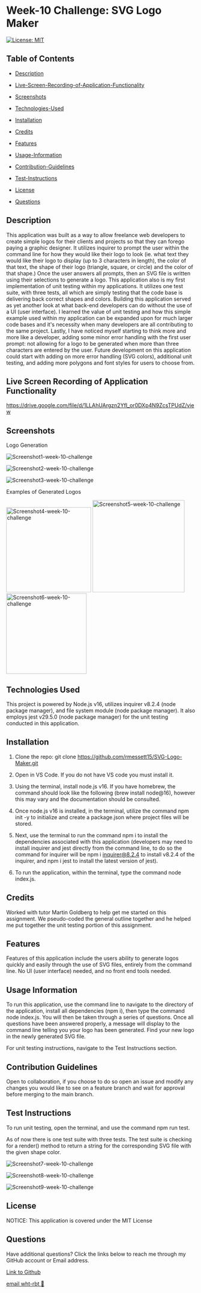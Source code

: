 # Week-10 Challenge: SVG Logo Maker

[![License: MIT](https://img.shields.io/badge/License-MIT-yellow.svg)](https://opensource.org/licenses/MIT)

## Table of Contents

 * [Description](#description)

 * [Live-Screen-Recording-of-Application-Functionality](#live-screen-recording-of-application-functionality)

 * [Screenshots](#screenshots)

 * [Technologies-Used](#technologies-used)

 * [Installation](#installation)

 * [Credits](#credits)

 * [Features](#features)

 * [Usage-Information](#usage-information)

 * [Contribution-Guidelines](#contribution-guidelines)

 * [Test-Instructions](#test-instructions)

 * [License](#license)

 * [Questions](#questions)

## Description

This application was built as a way to allow freelance web developers to create simple logos for their clients and projects so that they can forego paying a graphic designer. It utilizes inquirer to prompt the user within the command line for how they would like their logo to look (ie. what text they would like their logo to display (up to 3 characters in length), the color of that text, the shape of their logo (triangle, square, or circle) and the color of that shape.) Once the user answers all prompts, then an SVG file is written using their selections to generate a logo. This application also is my first implementation of unit testing within my applications. It utilizes one test suite, with three tests, all which are simply testing that the code base is delivering back correct shapes and colors. Building this application served as yet another look at what back-end developers can do without the use of a UI (user interface). I learned the value of unit testing and how this simple example used within my application can be expanded upon for much larger code bases and it's necessity when many developers are all contributing to the same project. Lastly, I have noticed myself starting to think more and more like a developer, adding some minor error handling with the first user prompt: not allowing for a logo to be generated when more than three characters are entered by the user. Future development on this application could start with adding on more error handling (SVG colors), additional unit testing, and adding more polygons and font styles for users to choose from.   

## Live Screen Recording of Application Functionality

https://drive.google.com/file/d/1LLAhUArgzn2YfI_or0DXp4N9ZcsTPUdZ/view

## Screenshots

Logo Generation

![Screenshot1-week-10-challenge](https://user-images.githubusercontent.com/120127903/232142589-86370721-ab54-4ff4-af4d-46a40fbb5d5f.png)

![Screenshot2-week-10-challenge](https://user-images.githubusercontent.com/120127903/232142612-728f43cb-174a-4370-9847-e3ebb10ee23b.png)

![Screenshot3-week-10-challenge](https://user-images.githubusercontent.com/120127903/232144018-62741d39-3e09-492c-be82-125e38f91521.png)

Examples of Generated Logos

<img width="226" alt="Screenshot4-week-10-challenge" src="https://user-images.githubusercontent.com/120127903/232142654-9a5a9937-e831-4838-86a1-4323c7b9cc39.png">

<img width="245" alt="Screenshot5-week-10-challenge" src="https://user-images.githubusercontent.com/120127903/232142705-29cd92d9-1c12-46ce-a81a-64893ac15a00.png">

<img width="214" alt="Screenshot6-week-10-challenge" src="https://user-images.githubusercontent.com/120127903/232142727-5c9ce441-1ca7-443a-bb5f-391b3f0003cf.png">

## Technologies Used

This project is powered by Node.js v16, utilizes inquirer v8.2.4 (node package manager), and file system module (node package manager). It also employs jest v29.5.0 (node package manager) for the unit testing conducted in this application. 

## Installation

1. Clone the repo:
   git clone https://github.com/rmessett15/SVG-Logo-Maker.git

2. Open in VS Code. If you do not have VS code you must install it.

3. Using the terminal, install node.js v16. If you have homebrew, the command should look like the following (brew install node@16), however this may vary and the documentation should be consulted.

4. Once node.js v16 is installed, in the terminal, utilize the command npm init -y to initialize and create a package.json where project files will be stored.

5. Next, use the terminal to run the command npm i to install the dependencies associated with this application (developers may need to install inquirer and jest directly from the command line, to do so the command for inquirer will be npm i inquirer@8.2.4 to install v8.2.4 of the inquirer, and npm i jest to install the latest version of jest).

6. To run the application, within the terminal, type the command node index.js.

## Credits

Worked with tutor Martin Goldberg to help get me started on this assignment. We pseudo-coded the general outline together and he helped me put together the unit testing portion of this assignment. 

## Features

Features of this application include the users ability to generate logos quickly and easily through the use of SVG files, entirely from the command line. No UI (user interface) needed, and no front end tools needed.  

## Usage Information

To run this application, use the command line to navigate to the directory of the application, install all dependencies (npm i), then type the command node index.js. You will then be taken through a series of questions. Once all questions have been answered properly, a message will display to the command line telling you your logo has been generated. Find your new logo in the newly generated SVG file.

For unit testing instructions, navigate to the Test Instructions section.

## Contribution Guidelines

Open to collaboration, if you choose to do so open an issue and modify any changes you would like to see on a feature branch and wait for approval before merging to the main branch.

## Test Instructions

To run unit testing, open the terminal, and use the command npm run test.

As of now there is one test suite with three tests. The test suite is checking for a render() method to return a string for the corresponding SVG file with the given shape color.

![Screenshot7-week-10-challenge](https://user-images.githubusercontent.com/120127903/232142736-a2ed7de2-b924-4536-9f51-e9c6cd5fb1db.png)

![Screenshot8-week-10-challenge](https://user-images.githubusercontent.com/120127903/232142745-dfe8aab8-4da0-4e8f-89b6-d153f2024825.png)

![Screenshot9-week-10-challenge](https://user-images.githubusercontent.com/120127903/232142780-b9158992-dced-4da8-be89-e828b81f6023.png)

## License

NOTICE: This application is covered under the MIT License

## Questions

Have additional questions? Click the links below to reach me through my GitHub account or Email address.

[Link to Github](https://github.com/WHT-RBT)

<a href="mailto:the.whiterabbit@yahoo.com">email wht-rbt 🐇</a>